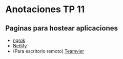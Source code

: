 # Anotaciones TP 11

## Paginas para hostear aplicaciones

- [ngrok](https://ngrok.com)
- [Netlify](https://www.netlify.com)
- \(Para escritorio remoto\) [Teamvier](https://www.teamviewer.com/en-us/)

